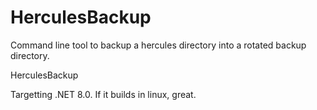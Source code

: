 # HerculesBackup

Command line tool to backup a hercules directory into a rotated backup directory.

HerculesBackup <copies> <sourcedir> <destdir>

Targetting .NET 8.0.  If it builds in linux, great.
